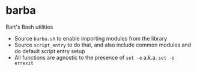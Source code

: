 # barba

Bart's Bash utilities

- Source `barba.sh` to enable importing modules from the library
- Source `script_entry` to do that, and also include common modules and do default script entry setup
- All functions are agnostic to the presence of `set -e` a.k.a. `set -o errexit`
